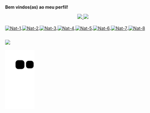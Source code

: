 <b>Bem vindos(as) ao meu perfil!</b>

<!--
**natmirandadeveloper/natmirandadeveloper** is a ✨ _special_ ✨ repository because its `README.md` (this file) appears on your GitHub profile.

Here are some ideas to get you started:

- 🔭 I’m currently working on ...
- 🌱 I’m currently learning ...
- 👯 I’m looking to collaborate on ...
- 🤔 I’m looking for help with ...
- 💬 Ask me about ...
- 📫 How to reach me: ...
- 😄 Pronouns: ...
- ⚡ Fun fact: ...
-->

<div align="center">
  <a href="https://github.com/natmirandadeveloper">
  <img height="150em" src="https://github-readme-stats.vercel.app/api?username=natmirandadeveloper&show_icons=true&theme=synthwave&include_all_commits=true&count_private=true"/>
  <img height="150em" src="https://github-readme-stats.vercel.app/api/top-langs/?username=natmirandadeveloper&layout=compact&langs_count=7&theme=synthwave"/>
</div>

<div style="display: inline_block"><br>
  <img align="center" alt="Nat-1" height="30" width="100" src="https://img.shields.io/badge/Android-3DDC84?style=for-the-badge&logo=android&logoColor=white">
  <img align="center" alt="Nat-2" height="30" width="100" src="https://img.shields.io/badge/PHP-777BB4?style=for-the-badge&logo=php&logoColor=white">
  <img align="center" alt="Nat-3" height="30" width="100" src="https://img.shields.io/badge/Kotlin-0095D5?&style=for-the-badge&logo=kotlin&logoColor=white">
  <img align="center" alt="Nat-4" height="30" width="100" src="https://img.shields.io/badge/React-20232A?style=for-the-badge&logo=react&logoColor=61DAFB">
  <img align="center" alt="Nat-5" height="30" width="100" src="https://img.shields.io/badge/CSS3-1572B6?style=for-the-badge&logo=css3&logoColor=white">
  <img align="center" alt="Nat-6" height="30" width="100" src="https://img.shields.io/badge/JavaScript-F7DF1E?style=for-the-badge&logo=javascript&logoColor=black">
  <img align="center" alt="Nat-7" height="30" width="100" src="https://img.shields.io/badge/Bootstrap-563D7C?style=for-the-badge&logo=bootstrap&logoColor=white">
  <img align="center" alt="Nat-8" height="30" width="100" src="https://img.shields.io/badge/jQuery-0769AD?style=for-the-badge&logo=jquery&logoColor=white">
</div>
  
  ##
  
<div> 
  <a href="https://www.linkedin.com/in/nath%C3%A1lia-miranda-santos-743623164/" target="_blank"><img src="https://img.shields.io/badge/-LinkedIn-%230077B5?style=for-the-badge&logo=linkedin&logoColor=white" target="_blank"></a> 
 
  ![Snake animation](https://github.com/rafaballerini/rafaballerini/blob/output/github-contribution-grid-snake.svg)
 
</div>
